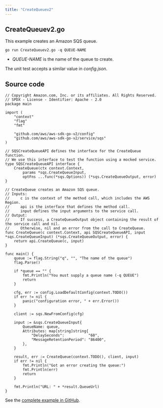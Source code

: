 ```yaml
---
title: "CreateQueuev2"
---
```

## CreateQueuev2.go

This example creates an Amazon SQS queue.

`go run CreateQueuev2.go -q QUEUE-NAME`

- _QUEUE-NAME_ is the name of the queue to create.

The unit test accepts a similar value in _config.json_.

## Source code

```
// Copyright Amazon.com, Inc. or its affiliates. All Rights Reserved.
// SPDX - License - Identifier: Apache - 2.0
package main

import (
	"context"
	"flag"
	"fmt"

	"github.com/aws/aws-sdk-go-v2/config"
	"github.com/aws/aws-sdk-go-v2/service/sqs"
)

// SQSCreateQueueAPI defines the interface for the CreateQueue function.
// We use this interface to test the function using a mocked service.
type SQSCreateQueueAPI interface {
	CreateQueue(ctx context.Context,
		params *sqs.CreateQueueInput,
		optFns ...func(*sqs.Options)) (*sqs.CreateQueueOutput, error)
}

// CreateQueue creates an Amazon SQS queue.
// Inputs:
//     c is the context of the method call, which includes the AWS Region.
//     api is the interface that defines the method call.
//     input defines the input arguments to the service call.
// Output:
//     If success, a CreateQueueOutput object containing the result of the service call and nil.
//     Otherwise, nil and an error from the call to CreateQueue.
func CreateQueue(c context.Context, api SQSCreateQueueAPI, input *sqs.CreateQueueInput) (*sqs.CreateQueueOutput, error) {
	return api.CreateQueue(c, input)
}

func main() {
	queue := flag.String("q", "", "The name of the queue")
	flag.Parse()

	if *queue == "" {
		fmt.Println("You must supply a queue name (-q QUEUE")
		return
	}

	cfg, err := config.LoadDefaultConfig(context.TODO())
	if err != nil {
		panic("configuration error, " + err.Error())
	}

	client := sqs.NewFromConfig(cfg)

	input := &sqs.CreateQueueInput{
		QueueName: queue,
		Attributes: map[string]string{
			"DelaySeconds":           "60",
			"MessageRetentionPeriod": "86400",
		},
	}

	result, err := CreateQueue(context.TODO(), client, input)
	if err != nil {
		fmt.Println("Got an error creating the queue:")
		fmt.Println(err)
		return
	}

	fmt.Println("URL: " + *result.QueueUrl)
}

```

See the [complete example in GitHub](https://github.com/awsdocs/aws-doc-sdk-examples/blob/master/gov2/sqs/CreateQueue/CreateQueuev2.go).